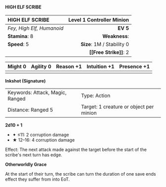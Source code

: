 #### HIGH ELF SCRIBE

| HIGH ELF SCRIBE           | **Level 1 Controller Minion** |
| :------------------------ | ----------------------------: |
| *Fey, High Elf, Humanoid* |                      **EV 5** |
| **Stamina**: 8            |                 **Weakness**: |
| **Speed**: 5              |    **Size**: 1M / Stability 0 |
|                           |        **[[Free Strike]]**: 2 |

| **Might** 0 | **Agility** 0 | **Reason** +1 | **Intuition** +1 | **Presence** +1 |
| ----------- | ------------- | ------------- | ---------------- | --------------- |
|             |               |               |                  |                 |

**Inkshot (Signature)**

|                                 |                                         |
| :------------------------------ | :-------------------------------------- |
| Keywords: Attack, Magic, Ranged | Type: Action                            |
| Distance: Ranged 5              | Target: 1 creature or object per minion |

**2d10 + 1**

- ✦ ≤11: 2 corruption damage
- ★ 12–16: 4 corruption damage

Effect: The next attack made against the target before the start of the scribe's next turn has edge.

**Otherworldly Grace**

At the start of their turn, the scribe can turn the duration of one save ends effect they suffer from into EoT.
